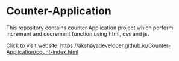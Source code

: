# Counter-Application
This repository contains counter Application project which perform increment and decrement function using html, css and js.


Click to visit website: https://akshayadeveloper.github.io/Counter-Application/count-index.html
